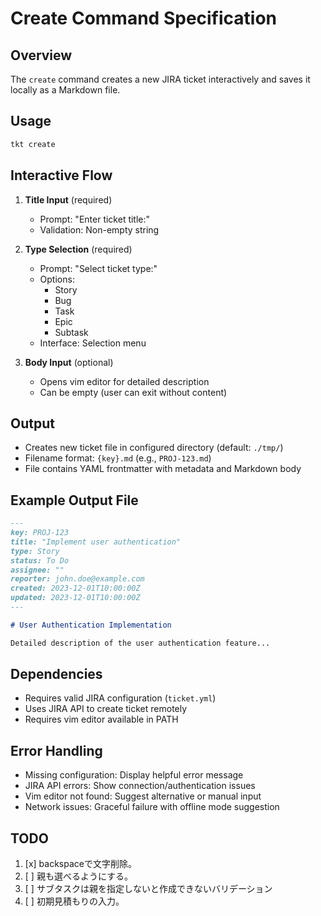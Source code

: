 # Create Command Specification

## Overview

The `create` command creates a new JIRA ticket interactively and saves it locally as a Markdown file.

## Usage

```bash
tkt create
```

## Interactive Flow

1. **Title Input** (required)
   - Prompt: "Enter ticket title:"
   - Validation: Non-empty string

2. **Type Selection** (required)
   - Prompt: "Select ticket type:"
   - Options:
     - Story
     - Bug
     - Task
     - Epic
     - Subtask
   - Interface: Selection menu

3. **Body Input** (optional)
   - Opens vim editor for detailed description
   - Can be empty (user can exit without content)

## Output

- Creates new ticket file in configured directory (default: `./tmp/`)
- Filename format: `{key}.md` (e.g., `PROJ-123.md`)
- File contains YAML frontmatter with metadata and Markdown body

## Example Output File

```markdown
---
key: PROJ-123
title: "Implement user authentication"
type: Story
status: To Do
assignee: ""
reporter: john.doe@example.com
created: 2023-12-01T10:00:00Z
updated: 2023-12-01T10:00:00Z
---

# User Authentication Implementation

Detailed description of the user authentication feature...
```

## Dependencies

- Requires valid JIRA configuration (`ticket.yml`)
- Uses JIRA API to create ticket remotely
- Requires vim editor available in PATH

## Error Handling

- Missing configuration: Display helpful error message
- JIRA API errors: Show connection/authentication issues
- Vim editor not found: Suggest alternative or manual input
- Network issues: Graceful failure with offline mode suggestion

## TODO

1. [x] backspaceで文字削除。
2. [ ] 親も選べるようにする。
3. [ ] サブタスクは親を指定しないと作成できないバリデーション
4. [ ] 初期見積もりの入力。
